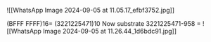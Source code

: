 ![[WhatsApp Image 2024-09-05 at 11.05.17_efbf3752.jpg]]

(BFFF FFFF)16= (3221225471)10
Now substrate 3221225471-958 = 
![[WhatsApp Image 2024-09-05 at 11.26.44_1d6bdc91.jpg]]